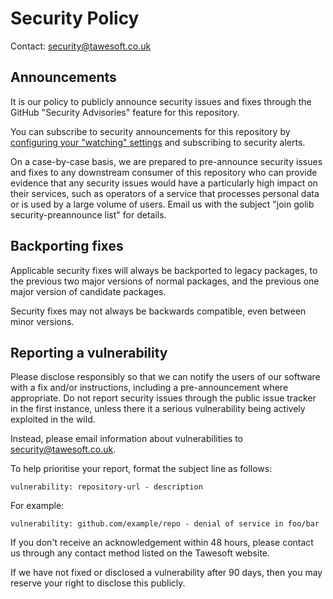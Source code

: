 # Security Policy

Contact: [security@tawesoft.co.uk](mailto:security@tawesoft.co.uk)


## Announcements

It is our policy to publicly announce security issues and fixes through the 
GitHub "Security Advisories" feature for this repository.

You can subscribe to security announcements for this repository by
[configuring your "watching" settings](https://docs.github.com/en/account-and-profile/managing-subscriptions-and-notifications-on-github/setting-up-notifications/configuring-notifications#configuring-your-watch-settings-for-an-individual-repository)
and subscribing to security alerts.

On a case-by-case basis, we are prepared to pre-announce security issues and 
fixes to any downstream consumer of this repository who can provide evidence 
that any security issues would have a particularly high impact on their 
services, such as operators of a service that processes personal data or is 
used by a large volume of users. Email us with the subject
"join golib security-preannounce list" for details.


## Backporting fixes

Applicable security fixes will always be backported to legacy 
packages, to the previous two major versions of normal packages, and the 
previous one major version of candidate packages.

Security fixes may not always be backwards compatible, even between minor 
versions.


## Reporting a vulnerability

Please disclose responsibly so that we can notify the users of our software
with a fix and/or instructions, including a pre-announcement where appropriate.
Do not report security issues through the public issue tracker in the first
instance, unless there it a serious vulnerability being actively exploited in 
the wild.

Instead, please email information about vulnerabilities to
[security@tawesoft.co.uk](mailto:security@tawesoft.co.uk).

To help prioritise your report, format the subject line as follows:

`vulnerability: repository-url - description`

For example:

`vulnerability: github.com/example/repo - denial of service in foo/bar`

If you don't receive an acknowledgement within 48 hours, please contact us
through any contact method listed on the Tawesoft website.

If we have not fixed or disclosed a vulnerability after 90 days, then you may
reserve your right to disclose this publicly.

